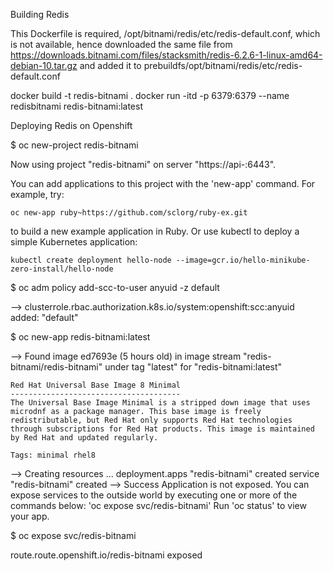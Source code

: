 Building Redis

This Dockerfile is required, /opt/bitnami/redis/etc/redis-default.conf, which is not available, hence downloaded the same file from https://downloads.bitnami.com/files/stacksmith/redis-6.2.6-1-linux-amd64-debian-10.tar.gz and added it to prebuildfs/opt/bitnami/redis/etc/redis-default.conf

docker build -t redis-bitnami .
docker run -itd -p 6379:6379 --name redisbitnami redis-bitnami:latest

Deploying Redis on Openshift

$ oc new-project redis-bitnami

Now using project "redis-bitnami" on server "https://api-<cluster-address>:6443".

You can add applications to this project with the 'new-app' command. For example, try:

    oc new-app ruby~https://github.com/sclorg/ruby-ex.git

to build a new example application in Ruby. Or use kubectl to deploy a simple Kubernetes application:

    kubectl create deployment hello-node --image=gcr.io/hello-minikube-zero-install/hello-node


$ oc adm policy add-scc-to-user anyuid -z default

--> clusterrole.rbac.authorization.k8s.io/system:openshift:scc:anyuid added: "default"

$ oc new-app redis-bitnami:latest

--> Found image ed7693e (5 hours old) in image stream "redis-bitnami/redis-bitnami" under tag "latest" for "redis-bitnami:latest"

    Red Hat Universal Base Image 8 Minimal
    --------------------------------------
    The Universal Base Image Minimal is a stripped down image that uses microdnf as a package manager. This base image is freely redistributable, but Red Hat only supports Red Hat technologies through subscriptions for Red Hat products. This image is maintained by Red Hat and updated regularly.

    Tags: minimal rhel8


--> Creating resources ...
    deployment.apps "redis-bitnami" created
    service "redis-bitnami" created
--> Success
    Application is not exposed. You can expose services to the outside world by executing one or more of the commands below:
     'oc expose svc/redis-bitnami'
    Run 'oc status' to view your app.

	
$ oc expose svc/redis-bitnami

route.route.openshift.io/redis-bitnami exposed
